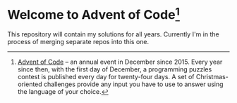 # Welcome to Advent of Code[^aoc]

This repository will contain my solutions for all years. Currently I'm in the process of merging separate repos into this one.

<!-- This repository contains solutions for all 25 days of Advent of Code 2021. Some have comments, some don't. I was trying to be as fast as possible so readability wasn't a goal here. More solutions than I would like are bruteforce, but since they worked I didn't feel the need to change them. -->

[^aoc]:
    [Advent of Code][aoc] – an annual event in December since 2015.
    Every year since then, with the first day of December, a programming puzzles contest is published every day for twenty-four days.
    A set of Christmas-oriented challenges provide any input you have to use to answer using the language of your choice.

[aoc]: https://adventofcode.com
